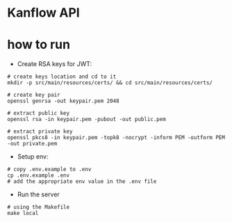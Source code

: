 # Kanflow API

# how to run


- Create RSA keys for JWT:

```
# create keys location and cd to it
mkdir -p src/main/resources/certs/ && cd src/main/resources/certs/

# create key pair
openssl genrsa -out keypair.pem 2048

# extract public key
openssl rsa -in keypair.pem -pubout -out public.pem

# extract private key
openssl pkcs8 -in keypair.pem -topk8 -nocrypt -inform PEM -outform PEM -out private.pem
```

- Setup env:
```
# copy .env.example to .env
cp .env.example .env
# add the appropriate env value in the .env file
```

- Run the server
```
# using the Makefile
make local
```
